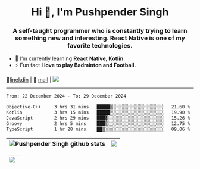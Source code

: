 <h1 align="center">Hi 👋, I'm Pushpender Singh</h1>
<h3 align="center">A self-taught programmer who is constantly trying to learn something new and interesting. React Native is one of my favorite technologies.</h3>

- 🌱 I’m currently learning **React Native, Kotlin**
- ⚡ Fun fact **I love to play Badminton and Football.**

👔[linekdin](https://www.linkedin.com/in/pushpender-singh-240061202/) | 📧 [mail](mailto:pushpendersingh694@gmail.com) | 
<a href="https://github.com/pushpender-singh-ap/pushpender-singh-ap">
    <img src="https://komarev.com/ghpvc/?username=pushpender-singh-ap&style=for-the-badge">
</a>


---

<!--START_SECTION:waka-->

```txt
From: 22 December 2024 - To: 29 December 2024

Objective-C++     3 hrs 31 mins   █████▒░░░░░░░░░░░░░░░░░░░   21.60 %
Kotlin            3 hrs 15 mins   █████░░░░░░░░░░░░░░░░░░░░   19.90 %
JavaScript        2 hrs 29 mins   ███▓░░░░░░░░░░░░░░░░░░░░░   15.26 %
Groovy            2 hrs 5 mins    ███▒░░░░░░░░░░░░░░░░░░░░░   12.75 %
TypeScript        1 hr 28 mins    ██▒░░░░░░░░░░░░░░░░░░░░░░   09.06 %
```

<!--END_SECTION:waka-->


| <a><img align="center" src="https://github-readme-stats-iota-ecru-15.vercel.app/api?username=pushpender-singh-ap&show_icons=true&include_all_commits=true&theme=buefy&hide_border=true" alt="Pushpender Singh github stats" /></a> | <a><img align="center" src="https://github-readme-stats-iota-ecru-15.vercel.app/api/top-langs/?username=pushpender-singh-ap&layout=compact&theme=buefy&hide_border=true" /></a> |
| ------------- | ------------- |

| <a> <img align="left" src="https://github-readme-streak-stats.herokuapp.com/?user=pushpender-singh-ap" /></br> </a> |
| ------------- |
